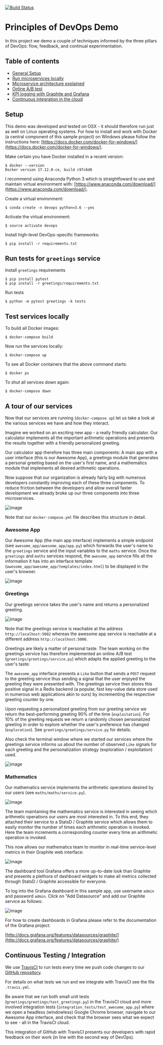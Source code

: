 [![Build Status](https://travis-ci.org/EXXETA/devops-demo.svg?branch=master)](https://travis-ci.org/EXXETA/devops-demo)

# Principles of DevOps Demo

In this project we demo a couple of techniques informed by the three pillars of DevOps:
flow, feedback, and continual experimentation.

## Table of contents

* [General Setup](#setup)
* [Run microservices locally](#test-services-locally)
* [Microservice architecture explained](#a-tour-of-our-services)
* [Online A/B test](#greetings)
* [KPI logging with Graphite and Grafana](#mathematics)
* [Continuous integration in the cloud](#continuous-testing--integration)

## Setup

This demo was developed and tested on OSX - it should therefore run just as well
on Linux operating systems.
For how to install and work with Docker (a central component of this sample project)
on Windows please follow the instructions here:
[https://docs.docker.com/docker-for-windows/](https://docs.docker.com/docker-for-windows/).

Make certain you have Docker installed in a recent version:

    $ docker --version
    Docker version 17.12.0-ce, build c97c6d6

I recommend using Anaconda Python 3 which is straightfoward to use and maintain
virtual environment with: [https://www.anaconda.com/download/](https://www.anaconda.com/download/).

Create a virtual environment:

    $ conda create -n devops python=3.6 --yes

Activate the virtual environment:

    $ source activate devops

Install high-level DevOps-specific frameworks:

    $ pip install -r requirements.txt

## Run tests for `greetings` service

Install `greetings` requirements

    $ pip install pytest
    $ pip install -r greetings/requirements.txt

Run tests

    $ python -m pytest greetings -k tests

## Test services locally

To build all Docker images:

    $ docker-compose build

Now run the services locally:

    $ docker-compose up

To see all Docker containers that the above command starts:

    $ docker ps

To shut all services down again:

    $ docker-compose down

## A tour of our services

Now that our services are running (`docker-compose up`)
let us take a look at the various services we have and how they interact.

Imagine we worked on an exciting new app - a really friendly calculator.
Our calculator implements all the important arithmetic operations and presents
the results together with a friendly personalized greeting.

Our calculator app therefore has three main components:
A main app with a user interface (this is our Awesome App), a greetings module that generates
a personal greeting based on the user's first name, and a mathematics module that implements
all desired arithmetic operations.

Now suppose that our organization is already fairly big with numerous developers constantly
improving each of these three components.
To reduce friction between the developers and allow overall faster development we already
broke up our three components into three microservices.

![image](https://user-images.githubusercontent.com/3273502/36848043-5b52cd5e-1d60-11e8-8a1b-5ba005bd3976.png)

Note that our `docker-compose.yml` file describes this structure in detail.

### Awesome App

Our Awesome App (the main app interface) implements a simple endpoint
(see `awesome_app/awesome_app/app.py`) which forwards the user's
name to the `greetings` service and the input variables to the `maths` service.
Once the `greetings` and `maths` services respond, the `awesome_app` service
fills all the information it has into an interface template
(`awesome_app/awesome_app/templates/index.html`) to be displayed in the user's browser.

![image](https://user-images.githubusercontent.com/3273502/36849274-e1583710-1d63-11e8-9854-9a6a093e2dcb.png)

### Greetings

Our greetings service takes the user's name and returns a personalized greeting.

![image](https://user-images.githubusercontent.com/3273502/36849882-80bdfef6-1d65-11e8-9c8e-71916cefa429.png)

Note that the greetings service is reachable at the address `http://localhost:5002` whereas
the awesome app service is reachable at a different address `http://localhost:5000`.

Greetings are likely a matter of personal taste.
The team working on the greetings service has therefore implemented an online
A/B test (`greetings/greetings/service.py`) which adapts the applied greeting
to the user's taste:

The `awesome_app` interface presents a `Like` button that sends a `POST` request to the
greeting service thus sending a signal that the user enjoyed the greeting they were presented
with. The greetings service then stores this positive signal in a Redis backend
(a popular, fast key-value data store used in numerous web applications akin to ours)
by incrementing the respective greeting counter by one.

Upon requesting a personalized greeting from our greeting service we return the
best-performing greeting 90% of the time (`exploitation`).
For 10% of the greeting requests we return a randomly chosen personalized
greeting in order to explore whether the user's preference has changed (`exploration`).
See `greetings/greetings/service.py` for details.

Also check the terminal window where we started our services where the greetings
service informs us about the number of observed `Like` signals for each greeting
and the personalization strategy (exploration / exploitation) used.

![image](https://user-images.githubusercontent.com/3273502/36850467-325abd06-1d67-11e8-8fb8-3dc5938894c8.png)

### Mathematics

Our mathematics service implements the arithmetic operations desired by our users
(see `maths/maths/service.py`).

![image](https://user-images.githubusercontent.com/3273502/36850679-b48d7520-1d67-11e8-9bd1-4f2710da6f75.png)

The team maintaining the mathematics service is interested in seeing which arithmetic operations
our users are most interested in.
To this end, they attached their service to a StatsD / Graphite service which allows them
to easily monitor the number of times each arithmetic operation is invoked.
Here the team increments a corresponding counter every time an arithmetic operation is invoked.

This now allows our mathematics team to monitor in real-time service-level metrics in their
Graphite web interface:

![image](https://user-images.githubusercontent.com/3273502/36851089-b607181a-1d68-11e8-9cb4-8f09c537f572.png)

The dashboard tool Grafana offers a more up-to-date look than Graphite
and presents a plethora of dashboard widgets to make all metrics collected through
StatsD / Graphite accessible for everyone.

To log into the Grafana dashboard in this sample app, use username `admin` and password `admin`.
Click on "Add Datasource" and add our Graphite service as follows:

![image](https://user-images.githubusercontent.com/3273502/36851432-7c5de62e-1d69-11e8-9a7e-c92f7b742acf.png)

For how to create dashboards in Grafana please refer to the documentation of the
Grafana project:

[http://docs.grafana.org/features/datasources/graphite/](http://docs.grafana.org/features/datasources/graphite/)

## Continuous Testing / Integration

We use [TravisCI](https://travis-ci.org/EXXETA/devops-demo/) to run tests every time
we push code changes to our [GitHub repository](https://github.com/EXXETA/devops-demo).

For details on what tests we run and we integrate with TravisCI see the file `.travis.yml`.

Be aware that we run both small unit tests (`greetings/greetings/test_greetings.py`) in the
TravisCI cloud and more involved integration tests (`integration_tests/test_awesome_app.py`)
where we open a headless (windowless) Google Chrome browser, navigate to our Awesome App interface,
and check that the browser sees what we expect to see - all in the TravisCI cloud.

This integration of GitHub with TravisCI presents our developers with rapid feedback on their work
(in line with the second way of DevOps).
